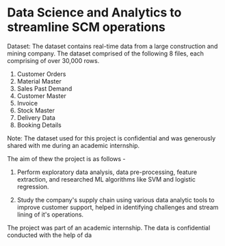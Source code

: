 # Data Science and Analytics to streamline SCM operations

Dataset: The dataset contains real-time data from a large construction and mining company. The dataset comprised of the following 8 files, each comprising of over 30,000 rows. 

1) Customer Orders
2) Material Master
3) Sales Past Demand
4) Customer Master
5) Invoice
6) Stock Master
7) Delivery Data
8) Booking Details

Note: The dataset used for this project is confidential and was generously shared with me during an academic internship.
 
The aim of thew the project is as follows -

1) Perform exploratory data analysis, data pre-processing, feature extraction, and researched ML algorithms like SVM and logistic regression.

2) Study the company's supply chain using various data analytic tools to improve customer support, helped in identifying challenges and stream lining of it's operations. 

The project was part of an academic internship. The data is confidential  conducted with the help of da
